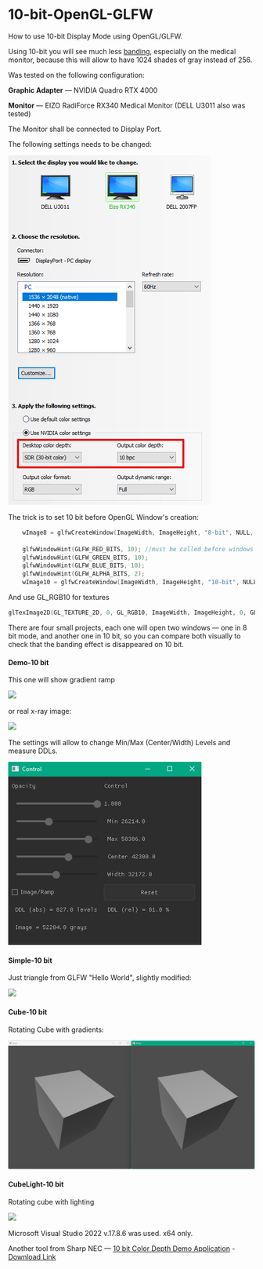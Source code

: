# 10-bit-OpenGL-GLFW
How to use 10-bit Display Mode using OpenGL/GLFW.

Using 10-bit you will see much less [banding](https://en.wikipedia.org/wiki/Colour_banding), especially on the medical monitor, because this will allow to have 1024 shades of gray instead of 256.

Was tested on the following configuration:

**Graphic Adapter** — NVIDIA Quadro RTX 4000

**Monitor** — EIZO RadiForce RX340 Medical Monitor (DELL U3011 also was tested)

The Monitor shall be connected to Display Port.

The following settings needs to be changed:

![](assets/Settings.png)

The trick is to set 10 bit before OpenGL Window's creation:

```c
    wImage8 = glfwCreateWindow(ImageWidth, ImageHeight, "8-bit", NULL, NULL);

    glfwWindowHint(GLFW_RED_BITS, 10); //must be called before windows's creation
    glfwWindowHint(GLFW_GREEN_BITS, 10);
    glfwWindowHint(GLFW_BLUE_BITS, 10);
    glfwWindowHint(GLFW_ALPHA_BITS, 2);
    wImage10 = glfwCreateWindow(ImageWidth, ImageHeight, "10-bit", NULL, NULL);
```

And use GL_RGB10 for textures

```c
glTexImage2D(GL_TEXTURE_2D, 0, GL_RGB10, ImageWidth, ImageHeight, 0, GL_RGB, GL_UNSIGNED_SHORT, pixelsU16);
```

There are four small projects, each one will open two windows — one in 8 bit mode, and another one in 10 bit, so you can compare both visually to check that the banding effect is disappeared on 10 bit.

#### Demo-10 bit

This one will show gradient ramp

![](assets/01_demo_app.png)

or real x-ray image:

![](assets/01_demo_app_01.png)

The settings will allow to change Min/Max (Center/Width) Levels and measure DDLs.

![](assets/nuklear.png)

#### Simple-10 bit

Just triangle from GLFW "Hello World", slightly modified:

![](assets/02_simple_app.png)

#### Cube-10 bit

Rotating Cube with gradients:

![](assets/03_cube_app.png)

#### CubeLight-10 bit

Rotating cube with lighting

![](assets/04_cube_light_app.png)

Microsoft Visual Studio 2022 v.17.8.6 was used. x64 only.

Another tool from Sharp NEC — [10 bit Color Depth Demo Application](https://www.sharpnecdisplays.us/monitor-software) - [Download Link](https://assets.sharpnecdisplays.us/documents/software/nec_10_bit_video_windows_demo.zip)
